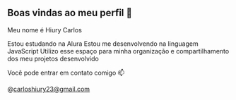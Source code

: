 ## Boas vindas ao meu perfil 💙

Meu nome é Hiury Carlos

Estou estudando na Alura
Estou me desenvolvendo na linguagem JavaScript
Utilizo esse espaço para minha organização e compartilhamento dos meu projetos desenvolvido

Você pode entrar em contato comigo 📫

@carloshiury23@gmail.com

